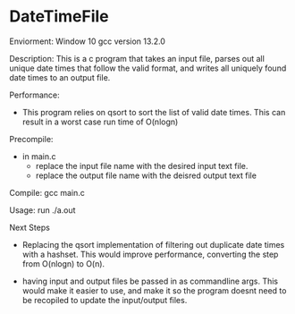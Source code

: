 # DateTimeFile

Enviorment: 
Window 10
gcc version 13.2.0

Description:
This is a c program that takes an input file, parses out all unique date times that follow the valid format, and writes all uniquely found date times to an output file.

Performance:
- This program relies on qsort to sort the list of valid date times. This can result in a worst case run time of O(nlogn)

Precompile: 
- in main.c 
    - replace the input file name with the desired input text file.
    - replace the output file name with the deisred output text file

Compile: gcc main.c

Usage: run ./a.out

Next Steps
- Replacing the qsort implementation of filtering out duplicate date times with a hashset. This would improve performance, converting the step from O(nlogn) to O(n). 

- having input and output files be passed in as commandline args. This would make it easier to use, and make it so the program doesnt need to be recopiled to update the input/output files.